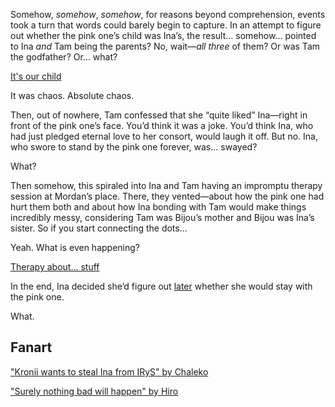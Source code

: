<!-- title: Netorare -->

Somehow, _somehow_, _somehow_, for reasons beyond comprehension, events took a turn that words could barely begin to capture. In an attempt to figure out whether the pink one’s child was Ina’s, the result… somehow\... pointed to Ina _and_ Tam being the parents? No, wait—_all three_ of them? Or was Tam the godfather? Or... what?

[It's our child](#embed:https://www.youtube.com/live/Y_f17MHHHzc?t=7900)

It was chaos. Absolute chaos.

Then, out of nowhere, Tam confessed that she “quite liked” Ina—right in front of the pink one’s face. You’d think it was a joke. You’d think Ina, who had just pledged eternal love to her consort, would laugh it off. But no. Ina, who swore to stand by the pink one forever, was... swayed?

What?

Then somehow, this spiraled into Ina and Tam having an impromptu therapy session at Mordan’s place. There, they vented—about how the pink one had hurt them both and about how Ina bonding with Tam would make things incredibly messy, considering Tam was Bijou’s mother and Bijou was Ina’s sister. So if you start connecting the dots...

Yeah. What is even happening?

[Therapy about... stuff](#embed:https://www.youtube.com/live/Y_f17MHHHzc?t=8802)

In the end, Ina decided she’d figure out [later](https://www.youtube.com/live/Y_f17MHHHzc?t=9796) whether she would stay with the pink one.

What.

## Fanart

["Kronii wants to steal Ina from IRyS" by Chaleko](https://x.com/Chalek0/status/1923051887990800540)

["Surely nothing bad will happen" by Hiro](https://x.com/hiroavrs/status/1921224812703232063)

<!-- irys -->
